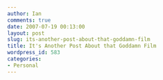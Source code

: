```yaml
---
author: Ian
comments: true
date: 2007-07-19 00:13:00
layout: post
slug: its-another-post-about-that-goddamn-film
title: It's Another Post About that Goddamn Film
wordpress_id: 583
categories:
- Personal
---
```



